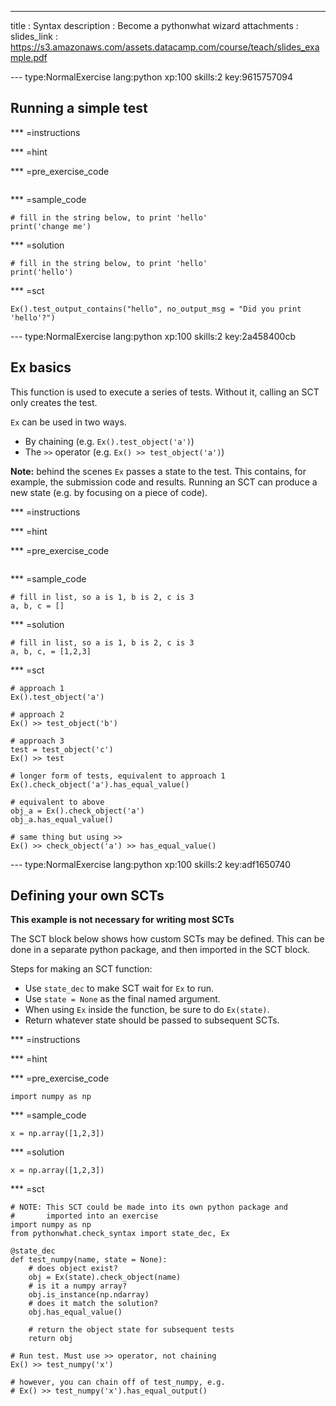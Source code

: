 ---
title       : Syntax
description : Become a pythonwhat wizard
attachments :
  slides_link : https://s3.amazonaws.com/assets.datacamp.com/course/teach/slides_example.pdf

--- type:NormalExercise lang:python xp:100 skills:2 key:9615757094
## Running a simple test


*** =instructions

*** =hint

*** =pre_exercise_code
```{python}

```

*** =sample_code
```{python}
# fill in the string below, to print 'hello'
print('change me')
```

*** =solution
```{python}
# fill in the string below, to print 'hello'
print('hello')
```

*** =sct
```{python}
Ex().test_output_contains("hello", no_output_msg = "Did you print 'hello'?")
```

--- type:NormalExercise lang:python xp:100 skills:2 key:2a458400cb
## Ex basics

This function is used to execute a series of tests.
Without it, calling an SCT only creates the test.

`Ex` can be used in two ways.

* By chaining (e.g. `Ex().test_object('a')`)
* The `>>` operator (e.g. `Ex() >> test_object('a')`)

**Note:** 
behind the scenes `Ex` passes a state to the test. This contains, for example, the submission code and results.
Running an SCT can produce a new state (e.g. by focusing on a piece of code).

*** =instructions

*** =hint

*** =pre_exercise_code
```{python}

```

*** =sample_code
```{python}
# fill in list, so a is 1, b is 2, c is 3
a, b, c = []
```

*** =solution
```{python}
# fill in list, so a is 1, b is 2, c is 3
a, b, c, = [1,2,3]
```

*** =sct
```{python}
# approach 1
Ex().test_object('a')

# approach 2
Ex() >> test_object('b')

# approach 3
test = test_object('c')
Ex() >> test

# longer form of tests, equivalent to approach 1
Ex().check_object('a').has_equal_value()

# equivalent to above
obj_a = Ex().check_object('a')
obj_a.has_equal_value()

# same thing but using >>
Ex() >> check_object('a') >> has_equal_value()
```

--- type:NormalExercise lang:python xp:100 skills:2 key:adf1650740
## Defining your own SCTs

**This example is not necessary for writing most SCTs**

The SCT block below shows how custom SCTs may be defined.
This can be done in a separate python package, and then imported in the SCT block.

Steps for making an SCT function:

* Use `state_dec` to make SCT wait for `Ex` to run.
* Use `state = None` as the final named argument.
* When using `Ex` inside the function, be sure to do `Ex(state)`.
* Return whatever state should be passed to subsequent SCTs.

*** =instructions

*** =hint

*** =pre_exercise_code
```{python}
import numpy as np
```

*** =sample_code
```{python}
x = np.array([1,2,3])
```

*** =solution
```{python}
x = np.array([1,2,3])
```

*** =sct
```{python}
# NOTE: This SCT could be made into its own python package and
#       imported into an exercise
import numpy as np
from pythonwhat.check_syntax import state_dec, Ex

@state_dec
def test_numpy(name, state = None):
    # does object exist?
    obj = Ex(state).check_object(name)
    # is it a numpy array?
    obj.is_instance(np.ndarray)
    # does it match the solution?
    obj.has_equal_value()
    
    # return the object state for subsequent tests
    return obj

# Run test. Must use >> operator, not chaining
Ex() >> test_numpy('x')

# however, you can chain off of test_numpy, e.g.
# Ex() >> test_numpy('x').has_equal_output()
```
